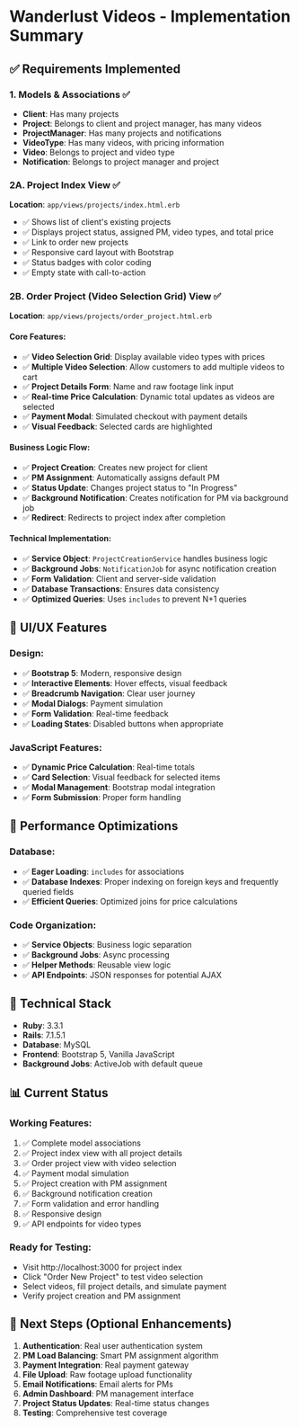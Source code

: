 # Wanderlust Videos - Implementation Summary

## ✅ Requirements Implemented

### 1. Models & Associations ✅
- **Client**: Has many projects
- **Project**: Belongs to client and project manager, has many videos
- **ProjectManager**: Has many projects and notifications
- **VideoType**: Has many videos, with pricing information
- **Video**: Belongs to project and video type
- **Notification**: Belongs to project manager and project

### 2A. Project Index View ✅
**Location**: `app/views/projects/index.html.erb`
- ✅ Shows list of client's existing projects
- ✅ Displays project status, assigned PM, video types, and total price
- ✅ Link to order new projects
- ✅ Responsive card layout with Bootstrap
- ✅ Status badges with color coding
- ✅ Empty state with call-to-action

### 2B. Order Project (Video Selection Grid) View ✅
**Location**: `app/views/projects/order_project.html.erb`

#### Core Features:
- ✅ **Video Selection Grid**: Display available video types with prices
- ✅ **Multiple Video Selection**: Allow customers to add multiple videos to cart
- ✅ **Project Details Form**: Name and raw footage link input
- ✅ **Real-time Price Calculation**: Dynamic total updates as videos are selected
- ✅ **Payment Modal**: Simulated checkout with payment details
- ✅ **Visual Feedback**: Selected cards are highlighted

#### Business Logic Flow:
- ✅ **Project Creation**: Creates new project for client
- ✅ **PM Assignment**: Automatically assigns default PM
- ✅ **Status Update**: Changes project status to "In Progress"
- ✅ **Background Notification**: Creates notification for PM via background job
- ✅ **Redirect**: Redirects to project index after completion

#### Technical Implementation:
- ✅ **Service Object**: `ProjectCreationService` handles business logic
- ✅ **Background Jobs**: `NotificationJob` for async notification creation
- ✅ **Form Validation**: Client and server-side validation
- ✅ **Database Transactions**: Ensures data consistency
- ✅ **Optimized Queries**: Uses `includes` to prevent N+1 queries

## 🎨 UI/UX Features

### Design:
- ✅ **Bootstrap 5**: Modern, responsive design
- ✅ **Interactive Elements**: Hover effects, visual feedback
- ✅ **Breadcrumb Navigation**: Clear user journey
- ✅ **Modal Dialogs**: Payment simulation
- ✅ **Form Validation**: Real-time feedback
- ✅ **Loading States**: Disabled buttons when appropriate

### JavaScript Features:
- ✅ **Dynamic Price Calculation**: Real-time totals
- ✅ **Card Selection**: Visual feedback for selected items
- ✅ **Modal Management**: Bootstrap modal integration
- ✅ **Form Submission**: Proper form handling

## 🚀 Performance Optimizations

### Database:
- ✅ **Eager Loading**: `includes` for associations
- ✅ **Database Indexes**: Proper indexing on foreign keys and frequently queried fields
- ✅ **Efficient Queries**: Optimized joins for price calculations

### Code Organization:
- ✅ **Service Objects**: Business logic separation
- ✅ **Background Jobs**: Async processing
- ✅ **Helper Methods**: Reusable view logic
- ✅ **API Endpoints**: JSON responses for potential AJAX

## 🔧 Technical Stack

- **Ruby**: 3.3.1
- **Rails**: 7.1.5.1
- **Database**: MySQL
- **Frontend**: Bootstrap 5, Vanilla JavaScript
- **Background Jobs**: ActiveJob with default queue

## 📊 Current Status

### Working Features:
1. ✅ Complete model associations
2. ✅ Project index view with all project details
3. ✅ Order project view with video selection
4. ✅ Payment modal simulation
5. ✅ Project creation with PM assignment
6. ✅ Background notification creation
7. ✅ Form validation and error handling
8. ✅ Responsive design
9. ✅ API endpoints for video types

### Ready for Testing:
- Visit http://localhost:3000 for project index
- Click "Order New Project" to test video selection
- Select videos, fill project details, and simulate payment
- Verify project creation and PM assignment

## 🎯 Next Steps (Optional Enhancements)

1. **Authentication**: Real user authentication system
2. **PM Load Balancing**: Smart PM assignment algorithm
3. **Payment Integration**: Real payment gateway
4. **File Upload**: Raw footage upload functionality
5. **Email Notifications**: Email alerts for PMs
6. **Admin Dashboard**: PM management interface
7. **Project Status Updates**: Real-time status changes
8. **Testing**: Comprehensive test coverage 